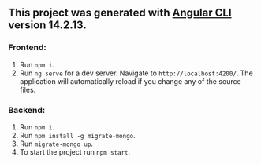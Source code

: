 ## This project was generated with [Angular CLI](https://github.com/angular/angular-cli) version 14.2.13.

### Frontend: 
1. Run `npm i`.
2. Run `ng serve` for a dev server. Navigate to `http://localhost:4200/`. The application will automatically reload if you change any of the source files.

### Backend:
1. Run `npm i`.
2. Run `npm install -g migrate-mongo`.
3. Run `migrate-mongo up`.
4. To start the project run `npm start`.
